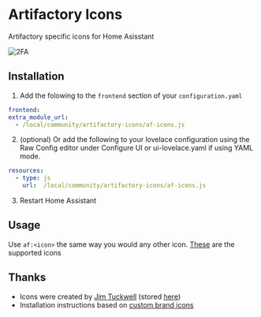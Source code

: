 # Artifactory Icons
Artifactory specific icons for Home Asisstant

![2FA](https://res.cloudinary.com/dcongin7u/image/upload/v1620853194/example_pwvozi.jpg)

## Installation

 1. Add the folowing to the `frontend` section of your `configuration.yaml`

  ```yaml
frontend:
  extra_module_url:
    - /local/community/artifactory-icons/af-icons.js
```
2. (optional) Or add the following to your lovelace configuration using the Raw Config editor under Configure UI or ui-lovelace.yaml if using YAML mode.

```yaml
resources:
  - type: js
    url:  /local/community/artifactory-icons/af-icons.js
```

3. Restart Home Assistant

## Usage

Use `af:<icon>` the same way you would any other icon. [These](https://github.com/Perth-Artifactory/artifactory-icons/tree/main/svg) are the supported icons

## Thanks

* Icons were created by [Jim Tuckwell](https://www.instagram.com/jimandtonic__) (stored [here](https://github.com/perth-artifactory/branding))
* Installation instructions based on [custom brand icons](https://github.com/elax46/custom-brand-icons)